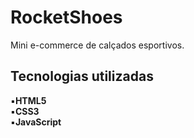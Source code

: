 # RocketShoes
Mini e-commerce de calçados esportivos.

## Tecnologias utilizadas

▪️**HTML5**<br>
▪️**CSS3**<br>
▪️**JavaScript**

